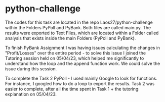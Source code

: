 # python-challenge
The codes for this task are located in the repo Laos27/python-challenge within the Folders PyPoll and PyBank. Both files are called main.py.
The results were exported to Text Files, which are located within a Folder called analysis that exists inside the main Folders (PyPoll and PyBank).

To finish PyBank Assignment I was having issues calculating the changes in "Profit/Losses" over the entire period - to solve this issue I joined the Tutoring session 
held on 05/04/23, which helped me significantly to understand how the loop and the append function work. We could solve the issue during this session.

To complete the Task 2 PyPoll - I used mainly Google to look for functions. For instance, I googled how to do a loop to export the results.
Task 2 was easier to complete, after all the time spent in Task 1 + the tutoring explanation on 05/04/23.


